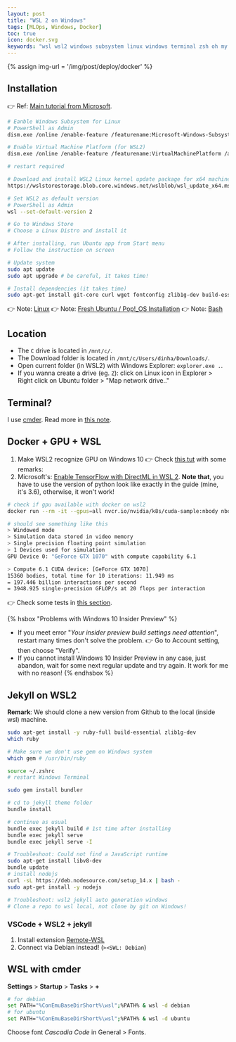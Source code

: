 ```yaml
---
layout: post
title: "WSL 2 on Windows"
tags: [MLOps, Windows, Docker]
toc: true
icon: docker.svg
keywords: "wsl wsl2 windows subsystem linux windows terminal zsh oh my szh jekyll ruby bundle vscode"
---
```


{% assign img-url = '/img/post/deploy/docker' %}

## Installation

👉 Ref: [Main tutorial from Microsoft](https://docs.microsoft.com/en-us/windows/wsl/install-win10).

``` bash
# Eanble Windows Subsystem for Linux
# PowerShell as Admin
dism.exe /online /enable-feature /featurename:Microsoft-Windows-Subsystem-Linux /all /norestart

# Enable Virtual Machine Platform (for WSL2)
dism.exe /online /enable-feature /featurename:VirtualMachinePlatform /all /norestart

# restart required
```

``` bash
# Download and install WSL2 Linux kernel update package for x64 machines
https://wslstorestorage.blob.core.windows.net/wslblob/wsl_update_x64.msi
```

``` bash
# Set WSL2 as default version
# PowerShell as Admin
wsl --set-default-version 2
```

``` bash
# Go to Windows Store
# Choose a Linux Distro and install it

# After installing, run Ubuntu app from Start menu
# Follow the instruction on screen

# Update system
sudo apt update
sudo apt upgrade # be careful, it takes time!

# Install dependencies (it takes time)
sudo apt-get install git-core curl wget fontconfig zlib1g-dev build-essential libssl-dev libreadline-dev libyaml-dev libsqlite3-dev sqlite3 libxml2-dev libxslt1-dev libcurl4-openssl-dev software-properties-common libffi-dev
```

👉 Note: [Linux](/linux-tips/)
👉 Note: [Fresh Ubuntu / Pop!_OS Installation](/fresh-installation-ubuntu/)
👉 Note: [Bash](/bash-command-line/)

## Location

- The `C` drive is located in `/mnt/c/`.
- The Download folder is located in `/mnt/c/Users/dinha/Downloads/`.
- Open current folder (in WSL2) with Windows Explorer: `explorer.exe .`.
- If you wanna create a drive (eg. `Z`): click on Linux icon in Explorer > Right click on Ubuntu folder > "Map network drive.."

## Terminal?

I use [cmder](https://cmder.net). Read more in [this note](/terminal#windows).

## Docker + GPU + WSL

1. Make WSL2 recognize GPU on Windows 10 👉 Check [this tut](https://docs.nvidia.com/cuda/wsl-user-guide/index.html) with some remarks:
2. Microsoft's: [Enable TensorFlow with DirectML in WSL 2](https://docs.microsoft.com/en-us/windows/win32/direct3d12/gpu-tensorflow-wsl). __Note that__, you have to use the version of python look like exactly in the guide (mine, it's 3.6), otherwise, it won't work!

``` bash
# check if gpu available with docker on wsl2
docker run --rm -it --gpus=all nvcr.io/nvidia/k8s/cuda-sample:nbody nbody -gpu -benchmark

# should see something like this
> Windowed mode
> Simulation data stored in video memory
> Single precision floating point simulation
> 1 Devices used for simulation
GPU Device 0: "GeForce GTX 1070" with compute capability 6.1

> Compute 6.1 CUDA device: [GeForce GTX 1070]
15360 bodies, total time for 10 iterations: 11.949 ms
= 197.446 billion interactions per second
= 3948.925 single-precision GFLOP/s at 20 flops per interaction
```

👉 Check some tests in [this section](https://docs.nvidia.com/cuda/wsl-user-guide/index.html#running-containers).

{% hsbox "Problems with Windows 10 Insider Preview" %}
- If you meet error "_Your insider preview build settings need attention_", restart many times don't solve the problem. 👉 Go to Account setting, then choose "Verify".
- If you cannot install Windows 10 Insider Preview in any case, just abandon, wait for some next regular update and try again. It work for me with no reason!
{% endhsbox %}

## Jekyll on WSL2

__Remark__: We should clone a new version from Github to the local (inside wsl) machine.

``` bash
sudo apt-get install -y ruby-full build-essential zlib1g-dev
which ruby

# Make sure we don't use gem on Windows system
which gem # /usr/bin/ruby

source ~/.zshrc
# restart Windows Terminal

sudo gem install bundler

# cd to jekyll theme folder
bundle install

# continue as usual
bundle exec jekyll build # 1st time after installing
bundle exec jekyll serve
bundle exec jekyll serve -I
```

``` bash
# Troubleshoot: Could not find a JavaScript runtime
sudo apt-get install libv8-dev
bundle update
# install nodejs
curl -sL https://deb.nodesource.com/setup_14.x | bash -
sudo apt-get install -y nodejs
```

``` bash
# Troubleshoot: wsl2 jekyll auto generation windows
# Clone a repo to wsl local, not clone by git on Windows!
```

### VSCode + WSL2 + jekyll

1. Install extension [Remote-WSL](https://marketplace.visualstudio.com/items?itemName=ms-vscode-remote.remote-wsl)
2. Connect via Debian instead! (`><SWL: Debian`)

## WSL with cmder

**Settings** > **Startup** > **Tasks** > **+**

``` bash
# for debian
set PATH="%ConEmuBaseDirShort%\wsl";%PATH% & wsl -d debian
# for ubuntu
set PATH="%ConEmuBaseDirShort%\wsl";%PATH% & wsl -d ubuntu
```

Choose font _Cascadia Code_ in General > Fonts.

